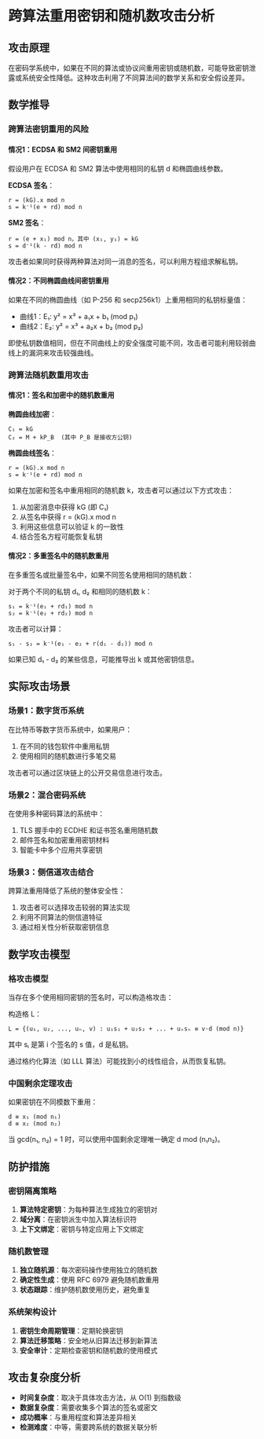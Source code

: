 # 跨算法重用密钥和随机数攻击分析

## 攻击原理

在密码学系统中，如果在不同的算法或协议间重用密钥或随机数，可能导致密钥泄露或系统安全性降低。这种攻击利用了不同算法间的数学关系和安全假设差异。

## 数学推导

### 跨算法密钥重用的风险

#### 情况1：ECDSA 和 SM2 间密钥重用

假设用户在 ECDSA 和 SM2 算法中使用相同的私钥 d 和椭圆曲线参数。

**ECDSA 签名**：
```
r = (kG).x mod n
s = k⁻¹(e + rd) mod n
```

**SM2 签名**：
```
r = (e + x₁) mod n，其中 (x₁, y₁) = kG
s = d⁻¹(k - rd) mod n
```

攻击者如果同时获得两种算法对同一消息的签名，可以利用方程组求解私钥。

#### 情况2：不同椭圆曲线间密钥重用

如果在不同的椭圆曲线（如 P-256 和 secp256k1）上重用相同的私钥标量值：

- 曲线1：E₁: y² = x³ + a₁x + b₁ (mod p₁)
- 曲线2：E₂: y² = x³ + a₂x + b₂ (mod p₂)

即使私钥数值相同，但在不同曲线上的安全强度可能不同，攻击者可能利用较弱曲线上的漏洞来攻击较强曲线。

### 跨算法随机数重用攻击

#### 情况1：签名和加密中的随机数重用

**椭圆曲线加密**：
```
C₁ = kG
C₂ = M + kP_B  (其中 P_B 是接收方公钥)
```

**椭圆曲线签名**：
```
r = (kG).x mod n
s = k⁻¹(e + rd) mod n
```

如果在加密和签名中重用相同的随机数 k，攻击者可以通过以下方式攻击：

1. 从加密消息中获得 kG (即 C₁)
2. 从签名中获得 r = (kG).x mod n
3. 利用这些信息可以验证 k 的一致性
4. 结合签名方程可能恢复私钥

#### 情况2：多重签名中的随机数重用

在多重签名或批量签名中，如果不同签名使用相同的随机数：

对于两个不同的私钥 d₁, d₂ 和相同的随机数 k：
```
s₁ = k⁻¹(e₁ + rd₁) mod n
s₂ = k⁻¹(e₂ + rd₂) mod n
```

攻击者可以计算：
```
s₁ - s₂ = k⁻¹(e₁ - e₂ + r(d₁ - d₂)) mod n
```

如果已知 d₁ - d₂ 的某些信息，可能推导出 k 或其他密钥信息。

## 实际攻击场景

### 场景1：数字货币系统

在比特币等数字货币系统中，如果用户：
1. 在不同的钱包软件中重用私钥
2. 使用相同的随机数进行多笔交易

攻击者可以通过区块链上的公开交易信息进行攻击。

### 场景2：混合密码系统

在使用多种密码算法的系统中：
1. TLS 握手中的 ECDHE 和证书签名重用随机数
2. 邮件签名和加密重用密钥材料
3. 智能卡中多个应用共享密钥

### 场景3：侧信道攻击结合

跨算法重用降低了系统的整体安全性：
1. 攻击者可以选择攻击较弱的算法实现
2. 利用不同算法的侧信道特征
3. 通过相关性分析获取密钥信息

## 数学攻击模型

### 格攻击模型

当存在多个使用相同密钥的签名时，可以构造格攻击：

构造格 L：
```
L = {(u₁, u₂, ..., uₙ, v) : u₁s₁ + u₂s₂ + ... + uₙsₙ ≡ v·d (mod n)}
```

其中 sᵢ 是第 i 个签名的 s 值，d 是私钥。

通过格约化算法（如 LLL 算法）可能找到小的线性组合，从而恢复私钥。

### 中国剩余定理攻击

如果密钥在不同模数下重用：
```
d ≡ x₁ (mod n₁)
d ≡ x₂ (mod n₂)
```

当 gcd(n₁, n₂) = 1 时，可以使用中国剩余定理唯一确定 d mod (n₁n₂)。

## 防护措施

### 密钥隔离策略

1. **算法特定密钥**：为每种算法生成独立的密钥对
2. **域分离**：在密钥派生中加入算法标识符
3. **上下文绑定**：密钥与特定应用上下文绑定

### 随机数管理

1. **独立随机源**：每次密码操作使用独立的随机数
2. **确定性生成**：使用 RFC 6979 避免随机数重用
3. **状态跟踪**：维护随机数使用历史，避免重复

### 系统架构设计

1. **密钥生命周期管理**：定期轮换密钥
2. **算法迁移策略**：安全地从旧算法迁移到新算法
3. **安全审计**：定期检查密钥和随机数的使用模式

## 攻击复杂度分析

- **时间复杂度**：取决于具体攻击方法，从 O(1) 到指数级
- **数据复杂度**：需要收集多个算法的签名或密文
- **成功概率**：与重用程度和算法差异相关
- **检测难度**：中等，需要跨系统的数据关联分析
